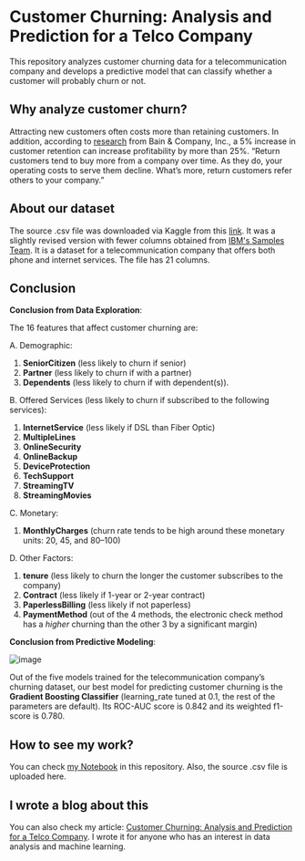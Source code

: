 # Customer Churning: Analysis and Prediction for a Telco Company
This repository analyzes customer churning data for a telecommunication company and develops a predictive model that can classify whether a customer will probably churn or not.

## Why analyze customer churn?
Attracting new customers often costs more than retaining customers. In addition, according to [research](https://media.bain.com/Images/BB_Prescription_cutting_costs.pdf) from Bain & Company, Inc., a 5% increase in customer retention can increase profitability by more than 25%. “Return customers tend to buy more from a company over time. As they do, your operating costs to serve them decline. What’s more, return customers refer others to your company.”

## About our dataset
The source .csv file was downloaded via Kaggle from this [link](https://www.kaggle.com/datasets/blastchar/telco-customer-churn). It was a slightly revised version with fewer columns obtained from [IBM's Samples Team](https://community.ibm.com/community/user/businessanalytics/blogs/steven-macko/2019/07/11/telco-customer-churn-1113). It is a dataset for a telecommunication company that offers both phone and internet services. The file has 21 columns.

## Conclusion
__Conclusion from Data Exploration__:

The 16 features that affect customer churning are:

A. Demographic:

1. __SeniorCitizen__ (less likely to churn if senior)
2. __Partner__ (less likely to churn if with a partner)
3. __Dependents__ (less likely to churn if with dependent(s)).
   
B. Offered Services (less likely to churn if subscribed to the following services):

1. __InternetService__ (less likely if DSL than Fiber Optic)
2. __MultipleLines__
3. __OnlineSecurity__
4. __OnlineBackup__
5. __DeviceProtection__
6. __TechSupport__
7. __StreamingTV__
8. __StreamingMovies__

C. Monetary:

1. __MonthlyCharges__ (churn rate tends to be high around these monetary units: 20, 45, and 80–100)

D. Other Factors:

1. __tenure__ (less likely to churn the longer the customer subscribes to the company)
2. __Contract__ (less likely if 1-year or 2-year contract)
3. __PaperlessBilling__ (less likely if not paperless)
4. __PaymentMethod__ (out of the 4 methods, the electronic check method has a _higher_ churning than the other 3 by a significant margin)

__Conclusion from Predictive Modeling__:

![image](https://github.com/marvin-rubia/Customer-Churning-Analysis-and-Prediction/assets/140475770/3afd524b-8376-47fb-b1c2-419668d4b013)

Out of the five models trained for the telecommunication company’s churning dataset, our best model for predicting customer churning is the __Gradient Boosting Classifier__ (learning_rate tuned at 0.1, the rest of the parameters are default). Its ROC-AUC score is 0.842 and its weighted f1-score is 0.780.

## How to see my work?
You can check [my Notebook](https://github.com/marvin-rubia/Customer-Churning-Analysis-and-Prediction/blob/main/Customer_Churning_Analysis_and_Prediction.ipynb) in this repository. Also, the source .csv file is uploaded here.

## I wrote a blog about this
You can also check my article: [Customer Churning: Analysis and Prediction for a Telco Company](https://marvinrubia.medium.com/customer-churning-analysis-and-prediction-for-a-telco-company-9c6bbafa34b3). I wrote it for anyone who has an interest in data analysis and machine learning. 
